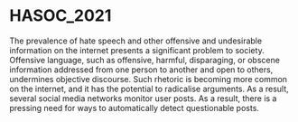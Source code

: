 # HASOC_2021
The prevalence of hate speech and other offensive and undesirable information on the internet presents a significant problem to society. Offensive language, such as offensive, harmful, disparaging, or obscene information addressed from one person to another and open to others, undermines objective discourse. Such rhetoric is becoming more common on the internet, and it has the potential to radicalise arguments. As a result, several social media networks monitor user posts. As a result, there is a pressing need for ways to automatically detect questionable posts.

